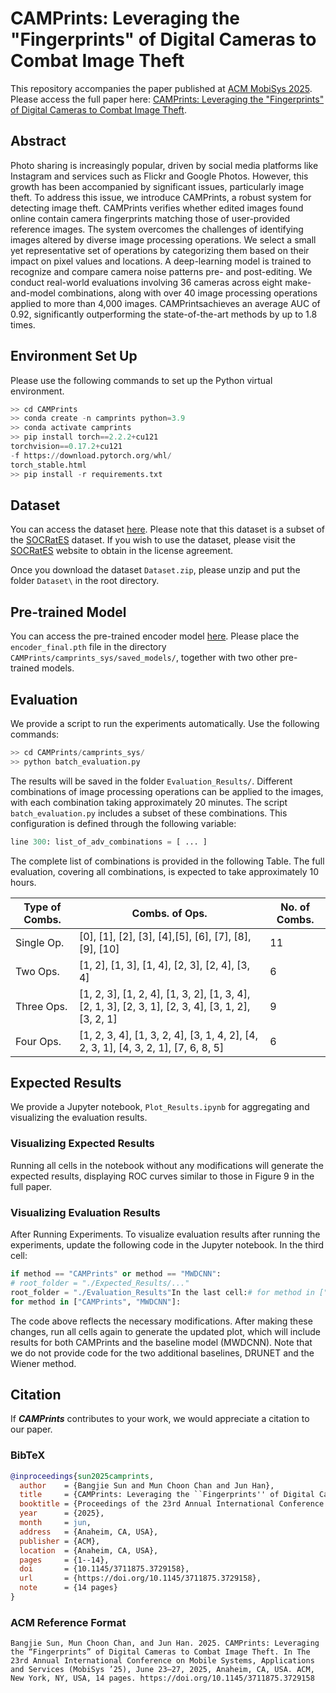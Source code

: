 # CAMPrints: Leveraging the "Fingerprints" of Digital Cameras to Combat Image Theft
This repository accompanies the paper published at [ACM MobiSys 2025](https://www.sigmobile.org/mobisys/2025/). 
Please access the full paper here: [CAMPrints: Leveraging the "Fingerprints" of Digital Cameras to Combat Image Theft](https://sunbangjie.github.io/files/CAMPrints.pdf).

## Abstract
Photo sharing is increasingly popular, driven by social media platforms like Instagram and services such as Flickr and Google Photos. However, this growth has been accompanied by significant issues, particularly image theft. To address this issue, we introduce CAMPrints, a robust system for detecting image theft. CAMPrints verifies whether edited images found online contain camera fingerprints matching those of user-provided reference images. The system overcomes the challenges of identifying images altered by diverse image processing operations. We select a small yet representative set of operations by categorizing them based on their impact on pixel values and locations. A deep-learning model is trained to recognize and compare camera noise patterns pre- and post-editing. We conduct real-world evaluations involving 36 cameras across eight make-and-model combinations, along with over 40 image processing operations applied to more than 4,000 images. CAMPrintsachieves an average AUC of 0.92, significantly outperforming the state-of-the-art methods by up to 1.8 times.

## Environment Set Up
Please use the following commands to set up the Python virtual environment.
```Python
>> cd CAMPrints
>> conda create -n camprints python=3.9
>> conda activate camprints
>> pip install torch==2.2.2+cu121
torchvision==0.17.2+cu121
-f https://download.pytorch.org/whl/
torch_stable.html
>> pip install -r requirements.txt
```

## Dataset
You can access the dataset [here](https://drive.google.com/file/d/12wZxxVIH8ZTVuun7IGUNzn6Gs2ptrrOq/view?usp=sharing). Please note that this dataset is a subset of the [SOCRatES](https://socrates.eurecom.fr/) dataset. If you wish to use the dataset, please visit the [SOCRatES](https://socrates.eurecom.fr/) website to obtain in the license agreement.

Once you download the dataset `Dataset.zip`, please unzip and put the folder `Dataset\` in the root directory.

## Pre-trained Model
You can access the pre-trained encoder model [here](https://drive.google.com/file/d/1o5huB8RoKGLe2jHWOD7xVAadBDy14F7q/view?usp=sharing). Please place the `encoder_final.pth` file in the directory `CAMPrints/camprints_sys/saved_models/`, together with two other pre-trained models.

## Evaluation
We provide a script to run the experiments automatically. Use the following commands:
```Python
>> cd CAMPrints/camprints_sys/
>> python batch_evaluation.py
```
The results will be saved in the folder `Evaluation_Results/`. Different combinations of image processing operations can be applied to the images, with each combination taking approximately 20 minutes. The script `batch_evaluation.py` includes a subset of these combinations. This configuration is defined through the following variable:
```Python
line 300: list_of_adv_combinations = [ ... ]
```
The complete list of combinations is provided in the following Table. The full evaluation, covering all combinations, is expected to take approximately 10 hours.

| Type of Combs. | Combs. of Ops. | No. of Combs. |
|----------|----------|----------|
| Single Op.    | [0], [1], [2], [3], [4],[5], [6], [7], [8], [9], [10]   | 11   |
| Two Ops.    |  [1, 2], [1, 3], [1, 4], [2, 3], [2, 4], [3, 4]   | 6   | 
| Three Ops. | [1, 2, 3], [1, 2, 4], [1, 3, 2], [1, 3, 4], [2, 1, 3], [2, 3, 1], [2, 3, 4], [3, 1, 2], [3, 2, 1] | 9
| Four Ops.  | [1, 2, 3, 4], [1, 3, 2, 4], [3, 1, 4, 2], [4, 2, 3, 1], [4, 3, 2, 1], [7, 6, 8, 5] | 6

## Expected Results
We provide a Jupyter notebook, `Plot_Results.ipynb` for aggregating and visualizing the evaluation results. 

### Visualizing Expected Results
Running all cells in the notebook without any modifications will generate the expected results, displaying ROC curves similar to those in Figure 9 in the full paper.

### Visualizing Evaluation Results
After Running Experiments. To visualize evaluation results after running the experiments, update the following code in the Jupyter notebook. 
In the third cell:
```Python
if method == "CAMPrints" or method == "MWDCNN":
# root_folder = "./Expected_Results/..."
root_folder = "./Evaluation_Results"In the last cell:# for method in ["CAMPrints", "DRUNET", ...]:
for method in ["CAMPrints", "MWDCNN"]:
```
The code above reflects the necessary modifications. After making these changes, run all cells again to generate the updated plot, which will include results for both CAMPrints and the baseline model (MWDCNN). Note that we do not provide code for the two additional baselines, DRUNET and the Wiener method.

## Citation
If **_CAMPrints_** contributes to your work, we would appreciate a citation to our paper.

### BibTeX
```bibtex
@inproceedings{sun2025camprints,
  author    = {Bangjie Sun and Mun Choon Chan and Jun Han},
  title     = {CAMPrints: Leveraging the ``Fingerprints'' of Digital Cameras to Combat Image Theft},
  booktitle = {Proceedings of the 23rd Annual International Conference on Mobile Systems, Applications and Services (MobiSys~'25)},
  year      = {2025},
  month     = jun,
  address   = {Anaheim, CA, USA},
  publisher = {ACM},
  location  = {Anaheim, CA, USA},
  pages     = {1--14},
  doi       = {10.1145/3711875.3729158},
  url       = {https://doi.org/10.1145/3711875.3729158},
  note      = {14 pages}
}
```

### ACM Reference Format
```
Bangjie Sun, Mun Choon Chan, and Jun Han. 2025. CAMPrints: Leveraging the “Fingerprints” of Digital Cameras to Combat Image Theft. In The 23rd Annual International Conference on Mobile Systems, Applications and Services (MobiSys ’25), June 23–27, 2025, Anaheim, CA, USA. ACM, New York, NY, USA, 14 pages. https://doi.org/10.1145/3711875.3729158
```
